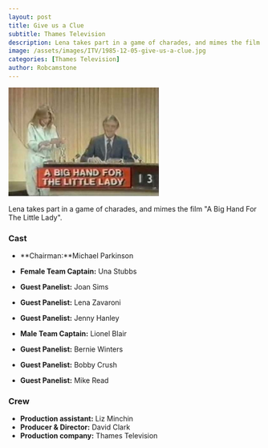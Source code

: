 ```yaml
---
layout: post
title: Give us a Clue
subtitle: Thames Television
description: Lena takes part in a game of charades, and mimes the film &quot;A Big Hand For The Little Lady&quot;.
image: /assets/images/ITV/1985-12-05-give-us-a-clue.jpg
categories: [Thames Television]
author: Robcamstone
---
```


![](/assets/images/ITV/1985-12-05-give-us-a-clue.jpg)

Lena takes part in a game of charades, and mimes the film &quot;A Big Hand For The Little Lady&quot;.

### Cast
* **Chairman:**Michael Parkinson
* **Female Team Captain:** Una Stubbs
* **Guest Panelist:** Joan Sims
* **Guest Panelist:** Lena Zavaroni
* **Guest Panelist:** Jenny Hanley

* **Male Team Captain:** Lionel Blair
* **Guest Panelist:** Bernie Winters
* **Guest Panelist:** Bobby Crush
* **Guest Panelist:** Mike Read

### Crew
* **Production assistant:** Liz Minchin
* **Producer & Director:** David Clark
* **Production company:** Thames Television

